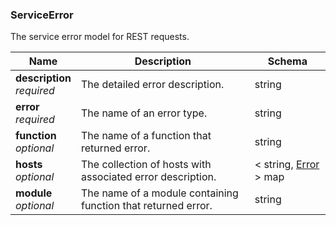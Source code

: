 
<a name="serviceerror"></a>
### ServiceError
The service error model for REST requests.


|Name|Description|Schema|
|---|---|---|
|**description**  <br>*required*|The detailed error description.|string|
|**error**  <br>*required*|The name of an error type.|string|
|**function**  <br>*optional*|The name of a function that returned error.|string|
|**hosts**  <br>*optional*|The collection of hosts with associated error description.|< string, [Error](Error.md#error) > map|
|**module**  <br>*optional*|The name of a module containing function that returned error.|string|



